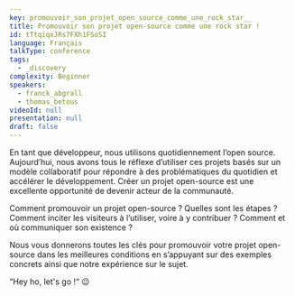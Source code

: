 ```yaml
---
key: promouvoir_son_projet_open_source_comme_une_rock_star__
title: Promouvoir son projet open-source comme une rock star !
id: tTtqiqxJRs7FXh1FSoSI
language: Français
talkType: conference
tags:
  - _discovery
complexity: Beginner
speakers:
  - franck_abgrall
  - thomas_betous
videoId: null
presentation: null
draft: false
---
```

En tant que développeur, nous utilisons quotidiennement l’open source. Aujourd’hui, nous avons tous le réflexe d’utiliser ces projets basés sur un modèle collaboratif pour répondre à des problématiques du quotidien et accélérer le développement. Créer un projet open-source est une excellente opportunité de devenir acteur de la communauté.

Comment promouvoir un projet open-source ? Quelles sont les étapes ? Comment inciter les visiteurs à l’utiliser, voire à y contribuer ?  Comment et où communiquer son existence ?

Nous vous donnerons toutes les clés pour promouvoir votre projet open-source dans les meilleures conditions en s’appuyant sur des exemples concrets ainsi que notre expérience sur le sujet.

“Hey ho, let's go !“ 😉